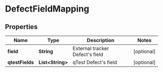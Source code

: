 
# DefectFieldMapping

## Properties
Name | Type | Description | Notes
------------ | ------------- | ------------- | -------------
**field** | **String** | External tracker Defect&#39;s field |  [optional]
**qtestFields** | **List&lt;String&gt;** | qTest Defect&#39;s field |  [optional]



